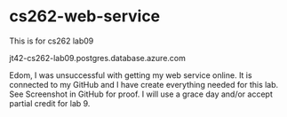 # cs262-web-service
This is for cs262 lab09

jt42-cs262-lab09.postgres.database.azure.com

Edom,
I was unsuccessful with getting my web service online. It is connected to my GitHub and I have create everything needed for this lab. See Screenshot in GitHub for proof. I will use a grace day and/or accept partial credit for lab 9. 